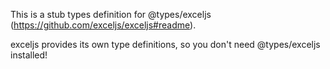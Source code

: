 This is a stub types definition for @types/exceljs (https://github.com/exceljs/exceljs#readme).

exceljs provides its own type definitions, so you don't need @types/exceljs installed!